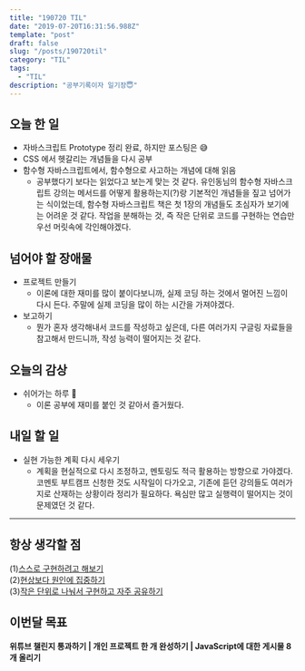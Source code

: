 ```yaml
---
title: "190720 TIL"
date: "2019-07-20T16:31:56.988Z"
template: "post"
draft: false
slug: "/posts/190720til"
category: "TIL"
tags:
  - "TIL"
description: "공부기록이자 일기장😇"
---
```


## 오늘 한 일

- 자바스크립트 Prototype 정리 완료, 하지만 포스팅은 😅
-  CSS 에서 헷갈리는 개념들을 다시 공부
- 함수형 자바스크립트에서, 함수형으로 사고하는 개념에 대해 읽음
  - 공부했다기 보다는 읽었다고 보는게 맞는 것 같다. 유인동님의 함수형 자바스크립트 강의는 메서드를 어떻게 활용하는지(?)랑 기본적인 개념들을 짚고 넘어가는 식이었는데, 함수형 자바스크립트 책은 첫 1장의 개념들도 초심자가 보기에는 어려운 것 같다. 작업을 분해하는 것, 즉 작은 단위로 코드를 구현하는 연습만 우선 머릿속에 각인해야겠다.

## 넘어야 할 장애물

- 프로젝트 만들기
  - 이론에 대한 재미를 많이 붙이다보니까, 실제 코딩 하는 것에서 멀어진 느낌이 다시 든다. 주말에 실제 코딩을 많이 하는 시간을 가져야겠다.
- 보고하기
  - 뭔가 혼자 생각해내서 코드를 작성하고 싶은데, 다른 여러가지 구글링 자료들을 참고해서 만드니까, 작성 능력이 떨어지는 것 같다.

## 오늘의 감상

- 쉬어가는 하루 🤖
  - 이론 공부에 재미를 붙인 것 같아서 즐거웠다.

## 내일 할 일

- 실현 가능한 계획 다시 세우기
  - 계획을 현실적으로 다시 조정하고, 멘토링도 적극 활용하는 방향으로 가야겠다. 코멘토 부트캠프 신청한 것도 시작일이 다가오고, 기존에 듣던 강의들도 여러가지로 산재하는 상황이라 정리가 필요하다. 욕심만 많고 실행력이 떨어지는 것이 문제였던 것 같다.

---



## 항상 생각할 점

(1)<u>스스로 구현하려고 해보기</u> <br>(2)<u>현상보다 원인에 집중하기</u> <br>(3)<u>작은 단위로 나눠서 구현하고 자주 공유하기</u>



## 이번달 목표

**위튜브 챌린지 통과하기 | 개인 프로젝트 한 개 완성하기 | JavaScript에 대한 게시물 8개 올리기**

